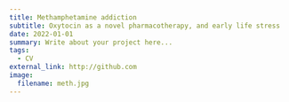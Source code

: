 ```yaml
---
title: Methamphetamine addiction
subtitle: Oxytocin as a novel pharmacotherapy, and early life stress
date: 2022-01-01
summary: Write about your project here...
tags:
  - CV
external_link: http://github.com
image:
  filename: meth.jpg
---
```


